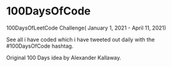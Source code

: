 # 100DaysOfCode

100DaysOfLeetCode Challenge( January 1, 2021  - April 11, 2021)

See all i have coded  which i have tweeted out daily with the #100DaysOfCode hashtag.

Original 100 Days idea by Alexander Kallaway.

